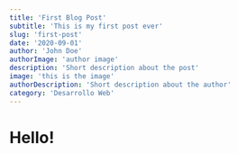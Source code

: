 ```yaml
---
title: 'First Blog Post'
subtitle: 'This is my first post ever'
slug: 'first-post'
date: '2020-09-01'
author: 'John Doe'
authorImage: 'author image'
description: 'Short description about the post'
image: 'this is the image'
authorDescription: 'Short description about the author'
category: 'Desarrollo Web'
---
```


# Hello!
